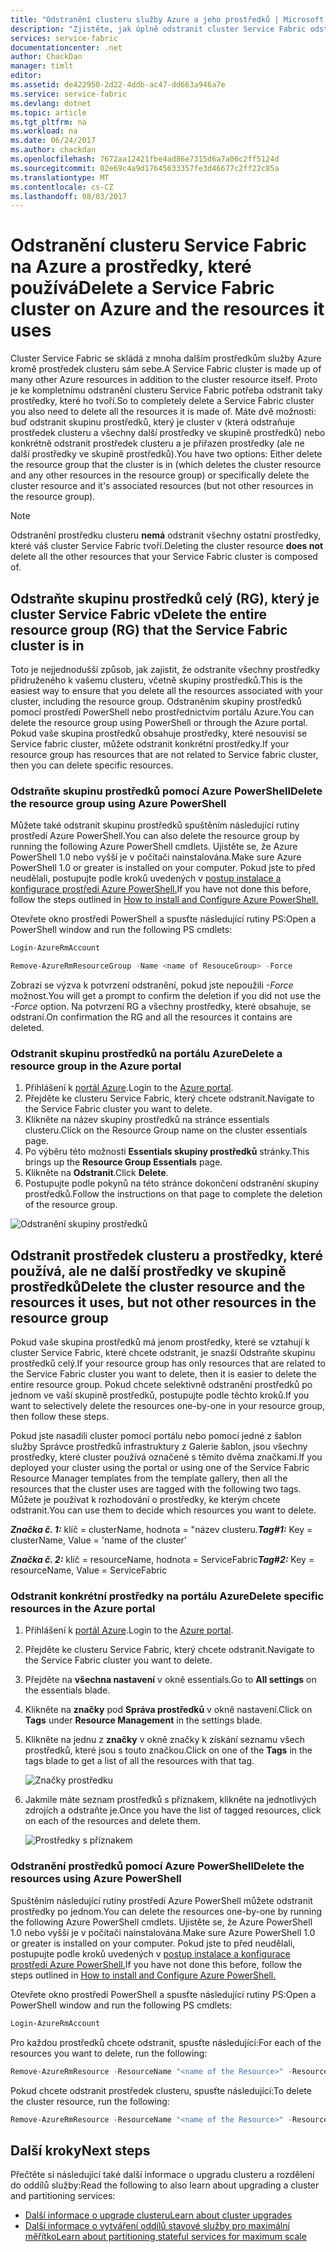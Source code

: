 ```yaml
---
title: "Odstranění clusteru služby Azure a jeho prostředků | Microsoft Docs"
description: "Zjistěte, jak úplně odstranit cluster Service Fabric odstranění skupiny prostředků obsahující cluster nebo selektivně odstraněním prostředky."
services: service-fabric
documentationcenter: .net
author: ChackDan
manager: timlt
editor: 
ms.assetid: de422950-2d22-4ddb-ac47-dd663a946a7e
ms.service: service-fabric
ms.devlang: dotnet
ms.topic: article
ms.tgt_pltfrm: na
ms.workload: na
ms.date: 06/24/2017
ms.author: chackdan
ms.openlocfilehash: 7672aa12421fbe4ad86e7315d6a7a06c2ff5124d
ms.sourcegitcommit: 02e69c4a9d17645633357fe3d46677c2ff22c85a
ms.translationtype: MT
ms.contentlocale: cs-CZ
ms.lasthandoff: 08/03/2017
---
```

# <a name="delete-a-service-fabric-cluster-on-azure-and-the-resources-it-uses"></a><span data-ttu-id="7c51a-103">Odstranění clusteru Service Fabric na Azure a prostředky, které používá</span><span class="sxs-lookup"><span data-stu-id="7c51a-103">Delete a Service Fabric cluster on Azure and the resources it uses</span></span>
<span data-ttu-id="7c51a-104">Cluster Service Fabric se skládá z mnoha dalším prostředkům služby Azure kromě prostředek clusteru sám sebe.</span><span class="sxs-lookup"><span data-stu-id="7c51a-104">A Service Fabric cluster is made up of many other Azure resources in addition to the cluster resource itself.</span></span> <span data-ttu-id="7c51a-105">Proto je ke kompletnímu odstranění clusteru Service Fabric potřeba odstranit taky prostředky, které ho tvoří.</span><span class="sxs-lookup"><span data-stu-id="7c51a-105">So to completely delete a Service Fabric cluster you also need to delete all the resources it is made of.</span></span>
<span data-ttu-id="7c51a-106">Máte dvě možnosti: buď odstranit skupinu prostředků, který je cluster v (která odstraňuje prostředek clusteru a všechny další prostředky ve skupině prostředků) nebo konkrétně odstranit prostředek clusteru a je přiřazen prostředky (ale ne další prostředky ve skupině prostředků).</span><span class="sxs-lookup"><span data-stu-id="7c51a-106">You have two options: Either delete the resource group that the cluster is in (which deletes the cluster resource and any other resources in the resource group) or specifically delete the cluster resource and it's associated resources (but not other resources in the resource group).</span></span>

> [!NOTE]
> <span data-ttu-id="7c51a-107">Odstranění prostředku clusteru **nemá** odstranit všechny ostatní prostředky, které váš cluster Service Fabric tvoří.</span><span class="sxs-lookup"><span data-stu-id="7c51a-107">Deleting the cluster resource **does not** delete all the other resources that your Service Fabric cluster is composed of.</span></span>
> 
> 

## <a name="delete-the-entire-resource-group-rg-that-the-service-fabric-cluster-is-in"></a><span data-ttu-id="7c51a-108">Odstraňte skupinu prostředků celý (RG), který je cluster Service Fabric v</span><span class="sxs-lookup"><span data-stu-id="7c51a-108">Delete the entire resource group (RG) that the Service Fabric cluster is in</span></span>
<span data-ttu-id="7c51a-109">Toto je nejjednodušší způsob, jak zajistit, že odstraníte všechny prostředky přidruženého k vašemu clusteru, včetně skupiny prostředků.</span><span class="sxs-lookup"><span data-stu-id="7c51a-109">This is the easiest way to ensure that you delete all the resources associated with your cluster, including the resource group.</span></span> <span data-ttu-id="7c51a-110">Odstraněním skupiny prostředků pomocí prostředí PowerShell nebo prostřednictvím portálu Azure.</span><span class="sxs-lookup"><span data-stu-id="7c51a-110">You can delete the resource group using PowerShell or through the Azure portal.</span></span> <span data-ttu-id="7c51a-111">Pokud vaše skupina prostředků obsahuje prostředky, které nesouvisí se Service fabric cluster, můžete odstranit konkrétní prostředky.</span><span class="sxs-lookup"><span data-stu-id="7c51a-111">If your resource group has resources that are not related to Service fabric cluster, then you can delete specific resources.</span></span>

### <a name="delete-the-resource-group-using-azure-powershell"></a><span data-ttu-id="7c51a-112">Odstraňte skupinu prostředků pomocí Azure PowerShell</span><span class="sxs-lookup"><span data-stu-id="7c51a-112">Delete the resource group using Azure PowerShell</span></span>
<span data-ttu-id="7c51a-113">Můžete také odstranit skupinu prostředků spuštěním následující rutiny prostředí Azure PowerShell.</span><span class="sxs-lookup"><span data-stu-id="7c51a-113">You can also delete the resource group by running the following Azure PowerShell cmdlets.</span></span> <span data-ttu-id="7c51a-114">Ujistěte se, že Azure PowerShell 1.0 nebo vyšší je v počítači nainstalována.</span><span class="sxs-lookup"><span data-stu-id="7c51a-114">Make sure Azure PowerShell 1.0 or greater is installed on your computer.</span></span> <span data-ttu-id="7c51a-115">Pokud jste to před neudělali, postupujte podle kroků uvedených v [postup instalace a konfigurace prostředí Azure PowerShell.](/powershell/azure/overview)</span><span class="sxs-lookup"><span data-stu-id="7c51a-115">If you have not done this before, follow the steps outlined in [How to install and Configure Azure PowerShell.](/powershell/azure/overview)</span></span>

<span data-ttu-id="7c51a-116">Otevřete okno prostředí PowerShell a spusťte následující rutiny PS:</span><span class="sxs-lookup"><span data-stu-id="7c51a-116">Open a PowerShell window and run the following PS cmdlets:</span></span>

```powershell
Login-AzureRmAccount

Remove-AzureRmResourceGroup -Name <name of ResouceGroup> -Force
```

<span data-ttu-id="7c51a-117">Zobrazí se výzva k potvrzení odstranění, pokud jste nepoužili *-Force* možnost.</span><span class="sxs-lookup"><span data-stu-id="7c51a-117">You will get a prompt to confirm the deletion if you did not use the *-Force* option.</span></span> <span data-ttu-id="7c51a-118">Na potvrzení RG a všechny prostředky, které obsahuje, se odstraní.</span><span class="sxs-lookup"><span data-stu-id="7c51a-118">On confirmation the RG and all the resources it contains are deleted.</span></span>

### <a name="delete-a-resource-group-in-the-azure-portal"></a><span data-ttu-id="7c51a-119">Odstranit skupinu prostředků na portálu Azure</span><span class="sxs-lookup"><span data-stu-id="7c51a-119">Delete a resource group in the Azure portal</span></span>
1. <span data-ttu-id="7c51a-120">Přihlášení k [portál Azure](https://portal.azure.com).</span><span class="sxs-lookup"><span data-stu-id="7c51a-120">Login to the [Azure portal](https://portal.azure.com).</span></span>
2. <span data-ttu-id="7c51a-121">Přejděte ke clusteru Service Fabric, který chcete odstranit.</span><span class="sxs-lookup"><span data-stu-id="7c51a-121">Navigate to the Service Fabric cluster you want to delete.</span></span>
3. <span data-ttu-id="7c51a-122">Klikněte na název skupiny prostředků na stránce essentials clusteru.</span><span class="sxs-lookup"><span data-stu-id="7c51a-122">Click on the Resource Group name on the cluster essentials page.</span></span>
4. <span data-ttu-id="7c51a-123">Po výběru této možnosti **Essentials skupiny prostředků** stránky.</span><span class="sxs-lookup"><span data-stu-id="7c51a-123">This brings up the **Resource Group Essentials** page.</span></span>
5. <span data-ttu-id="7c51a-124">Klikněte na **Odstranit**.</span><span class="sxs-lookup"><span data-stu-id="7c51a-124">Click **Delete**.</span></span>
6. <span data-ttu-id="7c51a-125">Postupujte podle pokynů na této stránce dokončení odstranění skupiny prostředků.</span><span class="sxs-lookup"><span data-stu-id="7c51a-125">Follow the instructions on that page to complete the deletion of the resource group.</span></span>

![Odstranění skupiny prostředků][ResourceGroupDelete]

## <a name="delete-the-cluster-resource-and-the-resources-it-uses-but-not-other-resources-in-the-resource-group"></a><span data-ttu-id="7c51a-127">Odstranit prostředek clusteru a prostředky, které používá, ale ne další prostředky ve skupině prostředků</span><span class="sxs-lookup"><span data-stu-id="7c51a-127">Delete the cluster resource and the resources it uses, but not other resources in the resource group</span></span>
<span data-ttu-id="7c51a-128">Pokud vaše skupina prostředků má jenom prostředky, které se vztahují k cluster Service Fabric, které chcete odstranit, je snazší Odstraňte skupinu prostředků celý.</span><span class="sxs-lookup"><span data-stu-id="7c51a-128">If your resource group has only resources that are related to the Service Fabric cluster you want to delete, then it is easier to delete the entire resource group.</span></span> <span data-ttu-id="7c51a-129">Pokud chcete selektivně odstranění prostředků po jednom ve vaší skupině prostředků, postupujte podle těchto kroků.</span><span class="sxs-lookup"><span data-stu-id="7c51a-129">If you want to selectively delete the resources one-by-one in your resource group, then follow these steps.</span></span>

<span data-ttu-id="7c51a-130">Pokud jste nasadili cluster pomocí portálu nebo pomocí jedné z šablon služby Správce prostředků infrastruktury z Galerie šablon, jsou všechny prostředky, které cluster používá označené s těmito dvěma značkami.</span><span class="sxs-lookup"><span data-stu-id="7c51a-130">If you deployed your cluster using the portal or using one of the Service Fabric Resource Manager templates from the template gallery, then all the resources that the cluster uses are tagged with the following two tags.</span></span> <span data-ttu-id="7c51a-131">Můžete je používat k rozhodování o prostředky, ke kterým chcete odstranit.</span><span class="sxs-lookup"><span data-stu-id="7c51a-131">You can use them to decide which resources you want to delete.</span></span>

<span data-ttu-id="7c51a-132">***Značka č. 1:*** klíč = clusterName, hodnota = "název clusteru.</span><span class="sxs-lookup"><span data-stu-id="7c51a-132">***Tag#1:*** Key = clusterName, Value = 'name of the cluster'</span></span>

<span data-ttu-id="7c51a-133">***Značka č. 2:*** klíč = resourceName, hodnota = ServiceFabric</span><span class="sxs-lookup"><span data-stu-id="7c51a-133">***Tag#2:*** Key = resourceName, Value = ServiceFabric</span></span>

### <a name="delete-specific-resources-in-the-azure-portal"></a><span data-ttu-id="7c51a-134">Odstranit konkrétní prostředky na portálu Azure</span><span class="sxs-lookup"><span data-stu-id="7c51a-134">Delete specific resources in the Azure portal</span></span>
1. <span data-ttu-id="7c51a-135">Přihlášení k [portál Azure](https://portal.azure.com).</span><span class="sxs-lookup"><span data-stu-id="7c51a-135">Login to the [Azure portal](https://portal.azure.com).</span></span>
2. <span data-ttu-id="7c51a-136">Přejděte ke clusteru Service Fabric, který chcete odstranit.</span><span class="sxs-lookup"><span data-stu-id="7c51a-136">Navigate to the Service Fabric cluster you want to delete.</span></span>
3. <span data-ttu-id="7c51a-137">Přejděte na **všechna nastavení** v okně essentials.</span><span class="sxs-lookup"><span data-stu-id="7c51a-137">Go to **All settings** on the essentials blade.</span></span>
4. <span data-ttu-id="7c51a-138">Klikněte na **značky** pod **Správa prostředků** v okně nastavení.</span><span class="sxs-lookup"><span data-stu-id="7c51a-138">Click on **Tags** under **Resource Management** in the settings blade.</span></span>
5. <span data-ttu-id="7c51a-139">Klikněte na jednu z **značky** v okně značky k získání seznamu všech prostředků, které jsou s touto značkou.</span><span class="sxs-lookup"><span data-stu-id="7c51a-139">Click on one of the **Tags** in the tags blade to get a list of all the resources with that tag.</span></span>
   
    ![Značky prostředku][ResourceTags]
6. <span data-ttu-id="7c51a-141">Jakmile máte seznam prostředků s příznakem, klikněte na jednotlivých zdrojích a odstraňte je.</span><span class="sxs-lookup"><span data-stu-id="7c51a-141">Once you have the list of tagged resources, click on each of the resources and delete them.</span></span>
   
    ![Prostředky s příznakem][TaggedResources]

### <a name="delete-the-resources-using-azure-powershell"></a><span data-ttu-id="7c51a-143">Odstranění prostředků pomocí Azure PowerShell</span><span class="sxs-lookup"><span data-stu-id="7c51a-143">Delete the resources using Azure PowerShell</span></span>
<span data-ttu-id="7c51a-144">Spuštěním následující rutiny prostředí Azure PowerShell můžete odstranit prostředky po jednom.</span><span class="sxs-lookup"><span data-stu-id="7c51a-144">You can delete the resources one-by-one by running the following Azure PowerShell cmdlets.</span></span> <span data-ttu-id="7c51a-145">Ujistěte se, že Azure PowerShell 1.0 nebo vyšší je v počítači nainstalována.</span><span class="sxs-lookup"><span data-stu-id="7c51a-145">Make sure Azure PowerShell 1.0 or greater is installed on your computer.</span></span> <span data-ttu-id="7c51a-146">Pokud jste to před neudělali, postupujte podle kroků uvedených v [postup instalace a konfigurace prostředí Azure PowerShell.](/powershell/azure/overview)</span><span class="sxs-lookup"><span data-stu-id="7c51a-146">If you have not done this before, follow the steps outlined in [How to install and Configure Azure PowerShell.](/powershell/azure/overview)</span></span>

<span data-ttu-id="7c51a-147">Otevřete okno prostředí PowerShell a spusťte následující rutiny PS:</span><span class="sxs-lookup"><span data-stu-id="7c51a-147">Open a PowerShell window and run the following PS cmdlets:</span></span>

```powershell
Login-AzureRmAccount
```
<span data-ttu-id="7c51a-148">Pro každou prostředků chcete odstranit, spusťte následující:</span><span class="sxs-lookup"><span data-stu-id="7c51a-148">For each of the resources you want to delete, run the following:</span></span>

```powershell
Remove-AzureRmResource -ResourceName "<name of the Resource>" -ResourceType "<Resource Type>" -ResourceGroupName "<name of the resource group>" -Force
```

<span data-ttu-id="7c51a-149">Pokud chcete odstranit prostředek clusteru, spusťte následující:</span><span class="sxs-lookup"><span data-stu-id="7c51a-149">To delete the cluster resource, run the following:</span></span>

```powershell
Remove-AzureRmResource -ResourceName "<name of the Resource>" -ResourceType "Microsoft.ServiceFabric/clusters" -ResourceGroupName "<name of the resource group>" -Force
```

## <a name="next-steps"></a><span data-ttu-id="7c51a-150">Další kroky</span><span class="sxs-lookup"><span data-stu-id="7c51a-150">Next steps</span></span>
<span data-ttu-id="7c51a-151">Přečtěte si následující také další informace o upgradu clusteru a rozdělení do oddílů služby:</span><span class="sxs-lookup"><span data-stu-id="7c51a-151">Read the following to also learn about upgrading a cluster and partitioning services:</span></span>

* [<span data-ttu-id="7c51a-152">Další informace o upgrade clusteru</span><span class="sxs-lookup"><span data-stu-id="7c51a-152">Learn about cluster upgrades</span></span>](service-fabric-cluster-upgrade.md)
* [<span data-ttu-id="7c51a-153">Další informace o vytváření oddílů stavové služby pro maximální měřítko</span><span class="sxs-lookup"><span data-stu-id="7c51a-153">Learn about partitioning stateful services for maximum scale</span></span>](service-fabric-concepts-partitioning.md)

<!--Image references-->
[ResourceGroupDelete]: ./media/service-fabric-cluster-delete/ResourceGroupDelete.PNG

[ResourceTags]: ./media/service-fabric-cluster-delete/ResourceTags.png

[TaggedResources]: ./media/service-fabric-cluster-delete/TaggedResources.PNG
